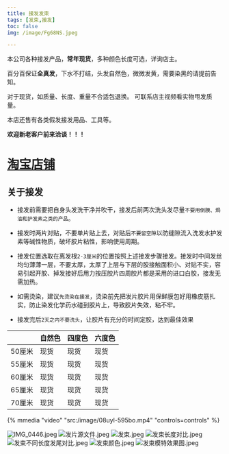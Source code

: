 ```yaml
---
title: 接发发束
tags: [发束,接发]
toc: false
img: /image/Fg68NS.jpeg

---
```

本公司各种接发产品，**常年现货**，多种颜色长度可选，详询店主。

百分百保证**全真发**，下水不打结，头发自然色，微微发黄，需要染黑的请提前告知。

对于现货，如质量、长度、重量不合适包退换。 可联系店主视频看实物甩发质量。

本店还售有各类假发接发用品、工具等。

**欢迎新老客户前来洽谈！！！**
# [淘宝店铺](https://shop128750684.taobao.com)


## 关于接发

- 接发前需要把自身头发洗干净并吹干，接发后前两次洗头发尽量`不要用倒膜、焗油和护发素之类的产品`。

- 接发时两片对贴，不要单片贴上去，对贴后`不要留空隙`以防缝隙流入洗发水护发素等碱性物质，破坏胶片粘性，影响使用周期。

- 接发位置选取在离发根`2-3厘米`的位置按照上述接发步骤接发。接发时中间发丝均匀薄薄一层，不要太厚，太厚了上层与下层的胶接触面积小、对贴不实，容易引起开胶、掉发接好后用力按压胶片四周胶片都是采用的进口白胶，接发无需加热。

- 如需烫染，建议`先烫染在接发`，烫染前先把发片胶片用保鲜膜包好用橡皮筋扎实，防止染发化学药水碰到胶片上，导致胶片失效，粘不牢。

- 接发完后`2天之内不要洗头`，让胶片有充分的时间定胶，达到最佳效果




|        | 自然色 | 四度色 | 六度色 |
|--------|--------|--------|--------|
| 50厘米 | 现货   | 现货   | 现货   |
| 55厘米 | 现货   | 现货   | 现货   |
| 60厘米 | 现货   | 现货   | 现货   |
| 65厘米 | 现货   | 现货   | 现货   |
| 70厘米 | 现货   | 现货   | 现货   |

{% mmedia "video" "src:/image/08uyl-595bo.mp4" "controls=controls" %}

![IMG_0446.jpeg](/image/Fg68NS.jpeg)
![发片源文件.jpeg](/image/q2uwch.jpeg)
![发束.jpeg](/image/d2Cnis.jpeg)
![发束长度对比.jpeg](/image/m9yyTk.jpeg)
![发束不同长度发尾对比.jpeg](/image/6qQXfp.jpeg)
![发束颜色.jpeg](/image/sOYxRd.jpeg)
![发束模特效果图.jpeg](/image/19ft70.jpeg)
